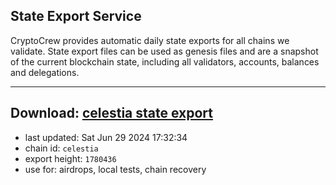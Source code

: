 ## State Export Service
CryptoCrew provides automatic daily state exports for all chains we validate. State export files can be used as genesis files and are a snapshot of the current blockchain state, including all validators, accounts, balances and delegations.

---
**Download: [celestia state export](https://dl-eu2.ccvalidators.com/SERVICE/celestia/celestia_export_1780436.json)**
---

- last updated: Sat Jun 29 2024 17:32:34
- chain id: `celestia`
- export height: `1780436`
- use for: airdrops, local tests, chain recovery
